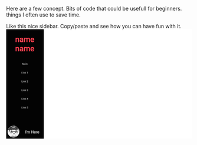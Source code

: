 Here are a few concept. Bits of code that could be usefull for beginners. things I often use to save time. 

Like this nice sidebar. Copy/paste and see how you can have fun with it.
<img src="gitimg/menuresponsivephoto.png"></img>